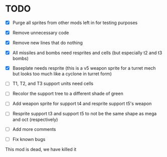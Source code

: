 # TODO

- [X] Purge all sprites from other mods left in for testing purposes

- [X] Remove unnecessary code

- [X] Remove new lines that do nothing

- [X] All missiles and bombs need resprites and cells (but especially t2 and t3 bombs)

- [X] Baseplate needs resprite (this is a v5 weapon sprite for a turret mech but looks too much like a cyclone in turret form)

- [ ] T1, T2, and T3 support units need cells

- [ ] Recolor the support tree to a different shade of green

- [ ] Add weapon sprite for support t4 and resprite support t5's weapon

- [ ] Resprite support t3 and support t5 to not be the same shape as mega and oct (respectively)

- [ ] Add more comments

- [ ] Fix known bugs

This mod is dead, we have killed it
